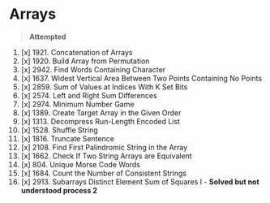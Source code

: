 # Arrays
> **Attempted**
1.   [x] 1921. Concatenation of Arrays 
2.   [x] 1920. Build Array from Permutation
3.   [x] 2942. Find Words Containing Character
4.   [x] 1637. Widest Vertical Area Between Two Points Containing No Points
5.   [x] 2859. Sum of Values at Indices With K Set Bits
6.   [x] 2574. Left and Right Sum Differences
7.   [x] 2974. Minimum Number Game
8.   [x] 1389. Create Target Array in the Given Order
9.   [x] 1313. Decompress Run-Length Encoded List
10.  [x] 1528. Shuffle String
11.  [x] 1816. Truncate Sentence 
12.  [x] 2108. Find First Palindromic String in the Array
13.  [x] 1662. Check If Two String Arrays are Equivalent
14.  [x] 804. Unique Morse Code Words
15.  [x] 1684. Count the Number of Consistent Strings
16.  [x] 2913. Subarrays Distinct Element Sum of Squares I - **Solved but not understood process 2**